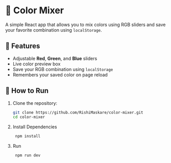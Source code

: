 # 🎨 Color Mixer

A simple React app that allows you to mix colors using RGB sliders and save your favorite combination using `localStorage`.

## 🚀 Features

- Adjustable **Red**, **Green**, and **Blue** sliders
- Live color preview box
- Save your RGB combination using `localStorage`
- Remembers your saved color on page reload


## 🔧 How to Run

1. Clone the repository:
   ```bash
   git clone https://github.com/RishiMaskare/color-mixer.git
   cd color-mixer
2. Install Dependencies
   ```bash
    npm install
4. Run
   ```bash
    npm run dev
